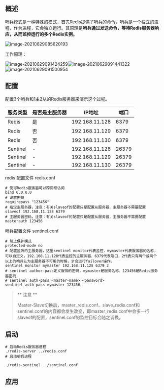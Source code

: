 

## 概述

哨兵模式是一种特殊的模式，首先Redis提供了哨兵的命令，哨兵是一个独立的进程，作为进程，它会独立运行。其原理是**哨兵通过发送命令，等待Redis服务器响应，从而监控运行的多个Redis实例。**

![image-20210629085620193](../../../images/typora/image-20210629085620193.png)



工作原理：

![image-20210629091424259](../../../images/typora/image-20210629091424259.png)![image-20210629091441322](../../../images/typora/image-20210629091441322.png)![image-20210629091500954](../../../images/typora/image-20210629091500954.png)





## 配置

配置3个哨兵和1主2从的Redis服务器来演示这个过程。

| 服务类型 | 是否是主服务器 | IP地址         | 端口  |
| -------- | -------------- | -------------- | ----- |
| Redis    | 是             | 192.168.11.128 | 6379  |
| Redis    | 否             | 192.168.11.129 | 6379  |
| Redis    | 否             | 192.168.11.130 | 6379  |
| Sentinel | -              | 192.168.11.128 | 26379 |
| Sentinel | -              | 192.168.11.129 | 26379 |
| Sentinel | -              | 192.168.11.130 | 26379 |



redis 配置文件 redis.conf

```
# 使得Redis服务器可以跨网络访问
bind 0.0.0.0
# 设置密码
requirepass "123456"
# 指定主服务器，注意：有关slaveof的配置只是配置从服务器，主服务器不需要配置
slaveof 192.168.11.128 6379
# 主服务器密码，注意：有关slaveof的配置只是配置从服务器，主服务器不需要配置
masterauth 123456
```



哨兵配置文件 sentinel.conf 

```
# 禁止保护模式
protected-mode no
# 配置监听的主服务器，这里sentinel monitor代表监控，mymaster代表服务器的名称，可以自定义，192.168.11.128代表监控的主服务器，6379代表端口，2代表只有两个或两个以上的哨兵认为主服务器不可用的时候，才会进行failover操作。
sentinel monitor mymaster 192.168.11.128 6379 2
# sentinel author-pass定义服务的密码，mymaster是服务名称，123456是Redis服务器密码
# sentinel auth-pass <master-name> <password>
sentinel auth-pass mymaster 123456
```

> **  注意  ** 
>
>  Master-Slave切换后，master_redis.conf、slave_redis.conf和sentinel.conf的内容都会发生改变，即master_redis.conf中会多一行slaveof的配置，sentinel.conf的监控目标会随之调换。



## 启动

```
# 启动Redis服务器进程
./redis-server ../redis.conf
# 启动哨兵进程

./redis-sentinel ../sentinel.conf
```



## 应用


